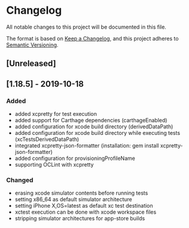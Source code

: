 # Changelog
All notable changes to this project will be documented in this file.

The format is based on [Keep a Changelog](https://keepachangelog.com/en/1.0.0/),
and this project adheres to [Semantic Versioning](https://semver.org/spec/v2.0.0.html).

## [Unreleased]

## [1.18.5] - 2019-10-18
### Added
- added xcpretty for test execution
- added support for Carthage dependencies (carthageEnabled)
- added configuration for xcode build directory (derivedDataPath)
- added configuration for xcode build directory while executing tests (xcTestsDerivedDataPath)
- integrated xcpretty-json-formatter (installation: gem install xcpretty-json-formatter)
- added configuration for provisioningProfileName
- supporting OCLint with xcpretty

### Changed
- erasing xcode simulator contents before running tests
- setting x86_64 as default simulator architecture
- setting iPhone X,OS=latest as default xc test destination
- xctest execution can be done with xcode workspace files
- stripping simulator architectures for app-store builds